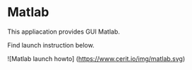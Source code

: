 Matlab
======

This appliacation provides GUI Matlab.

Find launch instruction below.

![Matlab launch howto]
(https://www.cerit.io/img/matlab.svg)
